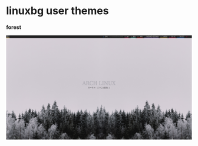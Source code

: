 # linuxbg user themes

**forest**

![Forest](https://github.com/zemmsoares/linuxbg/blob/main/User%20Themes/forest/gitpreview.png)
